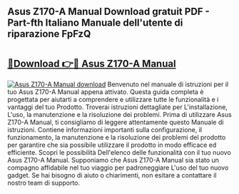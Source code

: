 ## Asus Z170-A Manual Download gratuit PDF - Part-fth Italiano Manuale dell'utente di riparazione FpFzQ

# <h2><a href="http://dfcea3w.blite.top/?on=Asus+Z170-A+Manual">🔗Download 👉🔴 Asus Z170-A Manual</a></h2>

[![Asus Z170-A Manual download](https://i.imgur.com/lujVjoI.png)](http://dfcea3w.blite.top/?on=Asus+Z170-A+Manual)
Benvenuto nel manuale di istruzioni per il tuo Asus Z170-A Manual appena attivato. Questa guida completa è progettata per aiutarti a comprendere e utilizzare tutte le funzionalità e i vantaggi del tuo Prodotto. Troverai istruzioni dettagliate per L'installazione, L'uso, la manutenzione e la risoluzione dei problemi. Prima di utilizzare Asus Z170-A Manual, ti consigliamo di leggere attentamente questo Manuale di istruzioni. Contiene informazioni importanti sulla configurazione, il funzionamento, la manutenzione e la risoluzione dei problemi del prodotto per garantire che sia possibile utilizzare il prodotto in modo efficace ed efficiente. Scopri le possibilità Dell'elenco delle funzionalità con il tuo nuovo Asus Z170-A Manual. Supponiamo che Asus Z170-A Manual sia stato un compagno affidabile nel tuo viaggio per padroneggiare L'uso del tuo nuovo gadget. Se hai bisogno di aiuto o chiarimenti, non esitare a contattare il nostro team di supporto.
